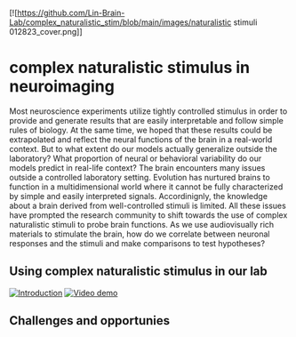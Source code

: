 [![https://github.com/Lin-Brain-Lab/complex_naturalistic_stim/blob/main/images/naturalistic stimuli 012823_cover.png]]

# complex naturalistic stimulus in neuroimaging

Most neuroscience experiments utilize tightly controlled stimulus in order to provide and generate results that are easily interpretable and follow simple rules of biology. At the same time, we hoped that these results could be extrapolated and reflect the neural functions of the brain in a real-world context. But to what extent do our models actually generalize outside the laboratory? What proportion of neural or behavioral variability do our models predict in real-life context? The brain encounters many issues outside a controlled laboratory setting. Evolution has nurtured brains to function in a multidimensional world where it cannot be fully characterized by simple and easily interpreted signals. Accordinignly, the knowledge about a brain derived from well-controlled stimuli is limited. 
All these issues have prompted the research community to shift towards the use of complex naturalistic stimuli to probe brain functions. As we use audiovisually rich materials to stimulate the brain, how do we correlate between neuronal responses and the stimuli and make comparisons to test hypotheses? 

## Using complex naturalistic stimulus in our lab
[![Introduction]()](https://drive.google.com/file/d/1m4zKDyYtwyg-Wc-dA3SssB1zZXGA2AIG/view?usp=drive_link)
[![Video demo](https://img.youtube.com/vi/-y1EQQTXEHw/0.jpg)](https://www.youtube.com/watch?v=-y1EQQTXEHw)

## Challenges and opportunies


